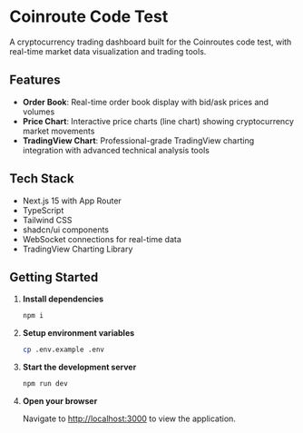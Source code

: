 # Coinroute Code Test

A cryptocurrency trading dashboard built for the Coinroutes code test, with real-time market data visualization and trading tools.

## Features

- **Order Book**: Real-time order book display with bid/ask prices and volumes
- **Price Chart**: Interactive price charts (line chart) showing cryptocurrency market movements
- **TradingView Chart**: Professional-grade TradingView charting integration with advanced technical analysis tools

## Tech Stack

- Next.js 15 with App Router
- TypeScript
- Tailwind CSS
- shadcn/ui components
- WebSocket connections for real-time data
- TradingView Charting Library

## Getting Started

1. **Install dependencies**

   ```bash
   npm i
   ```

2. **Setup environment variables**

   ```bash
   cp .env.example .env
   ```

3. **Start the development server**

   ```bash
   npm run dev
   ```

4. **Open your browser**

   Navigate to [http://localhost:3000](http://localhost:3000) to view the application.
